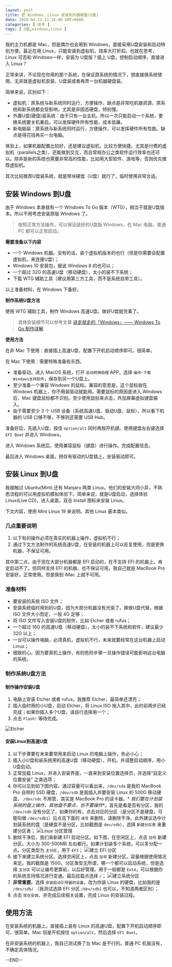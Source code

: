 ```yaml
---
layout: post
title: 把 Windows、Linux 安装到外置硬盘(U盘)
date: 2020-04-21 21:34:00 GMT+0800
categories: [ 技术 ]
tags: [ U盘,windows,linux ]
---
```


我的主力机都是 Mac，但是偶尔也会用到 Windows，直接采用U盘安装和启动特别方便。最近在用 Linux，只能安装到虚拟机，效率大打折扣。也就在思考，Linux 可否和 Windows一样，安装为 U盘版？插上 U盘，控制启动顺序，直接进入 Linux？

<!-- more -->

正常来讲，不论现在你用的那个系统，在保证原系统的情况下，想直接换系统使用，无非就是虚拟机安装、U盘装或者再弄一台机器硬盘装。

简单来说，区别如下：

* 虚拟机：原系统与新系统同时运行，方便操作，缺点是非常吃机器资源，原系统和新系统都会受影响，尤其是非固态硬盘，特别慢。
* 外置U盘(硬盘)装系统：由于只有一台主机，所以一次只能启动一个系统，更换系统要关机重启。可以发挥硬件所有性能，成本低廉。
* 新电脑装：原系统与新系统同时运行，方便操作，可以发挥硬件所有性能。缺点是得花钱再买一台电脑。

体验上，如果机器配置比较好，还是建议虚拟机，比较方便快捷。尤其是付费的虚拟机（parallels之类），还能做到交互，而且常规办公之类软件运行效率也还可以。除非是新的系统也需要非常高的性能，比如用大型软件、游戏等，否则优先推荐虚拟机。

其次比较推荐U盘装系统，就是带块硬盘（U盘）就行了，临时使用非常合适。

## 安装 Windows 到U盘

由于 Windows 本身就有一个 Windows To Go 版本（WTG），相当于就是U盘版本。所以不用考虑安装原版 Windows 了。

> 按照正常方法操作，可以保证装好的U盘版 Windows，在 Mac 电脑，普通 PC 都可以正常启动。

**需要准备以下内容**

* 一个 Windows 机器。没有的话，装个虚拟机版本的也行（但是你需要会配置虚拟机，来连接U盘）；
* Windows 10 安装包，据说 Windows 8 的也可以；
* 一个超过 32G 的高速U盘（移动硬盘），太小的装不下系统；
* 下载 WTG 辅助工具（建议用第三方工具，而不是系统自带工具）。

以上准备材料，在 Windows 下备好。

**制作系统U盘方法**

使用 WTG 辅助工具，制作 Windows 高速U盘。做好U盘就完事了。

> 具体安装细节可以参考文章 [说走就走的「Windows」—— Windows To Go 制作详解](https://sspai.com/post/44699)

**使用方法**

在非 Mac 下使用：直接插上高速U盘，配置下开机启动顺序即可。很简单。

在 Mac 下使用：需要特殊准备些东西。

* 准备驱动。进入 MacOS 系统，打开 `启动转换助理` APP，选择 `操作`-`下载Windows支持软件`，保存到另一个U盘上。
* 至少准备一个兼容 Windows 的鼠标。兼容的意思是，这个鼠标放在 Windows 机器上，你不用装驱动就能用。需要鼠标的原因是进入 Windows 后，Mac 键盘鼠标都不识别。至少使用鼠标来点击，外加屏幕虚拟键盘输入。
* 由于需要至少 3 个 USB 设备（系统高速U盘、驱动U盘、鼠标），所以看下机器的 USB 口够不够，不够则还需要 USB Hub。

准备好后，先插入U盘，按住 `option/alt` 同时再按开机键。使用键盘左右键选择 `EFI Boot` 并进入 Windows。

进入 Windows 系统后，使用兼容鼠标（键盘）进行操作。完成配置信息。

最后进入 Windows 桌面，把存有驱动的U盘插上，安装驱动即可。

## 安装 Linux 到U盘

我接触过 Ubuntu(Mint) 还有 Manjaro 两类 Linux。他们的安装大同小异，不熟悉流程的可以用虚拟机模拟体验下。简单来说，就是U盘启动，选择体验 Linux(Live CD)，进入桌面，双击 Install 图标来安装 Linux。

下文内容，使用 Mint Linux 19 来说明。其他 Linux 基本类似。

### 几点重要说明

1. 以下有的操作必须在真实的机器上操作，虚拟机不行；
2. 通过下文方法制作的系统高速U盘，在安装的机器上可以反复使用，但是更换机器，不保证可用。

其中第二点，由于现在大部分机器都是 EFI 启动的，在不支持 EFI 的机器上，肯定启动不了。但同样支持 EFI 的机器，也不保证可用。我自己就是 MacBook Pro 安装好，正常使用。但是换到 iMac 上就不可用。

### 准备材料

* 要安装的系统 ISO 文件；
* 安装系统临时用到的U盘，因为大部分机器没有光驱了，换做U盘代替，根据 ISO 文件大小而定，一般 4G 足够；
* 将 ISO 文件写入安装U盘的软件，比如 Etcher 或者 rufus；
* 一个超过 16G 的高速U盘（移动硬盘），太小的装不下系统和软件，建议最少 32G 以上；
* 一台可以操作电脑，必须真机，虚拟机不行，未来就要经常在这台机器上启动Linux；
* 细致的心。因为要真机上操作，有的危险步骤一旦操作错误可能影响这台电脑的系统。

### 制作系统U盘方法

#### 制作操作安装U盘

1. 电脑上安装 Etcher 或者 rufus，我推荐 Etcher，最简单还漂亮；
2. 插入临时用的小U盘，启动 Etcher，将 Linux ISO 拖入其中，此时前两步已经完成；如果你插入多个U盘，请自行选择用一个；
3. 点击 `Flash!` 等待完成。 

![Etcher](https://cdn1.yukapril.com/2020-04-21-u-pan-1.png)

#### 安装Linux到高速U盘

1. 以下步骤要在未来要常用来启动 Linux 的电脑上操作，务必小心；
2. 插入小U盘和装系统用的高速U盘（移动硬盘），开机。并调整启动顺序，用小U盘启动。
3. 正常加载 Linux，并进入安装界面，一直来到安装位置选择页，并选择“自定义位置安装” 之类选项；
4. 你可以见到如下图内容。通过容量可以看出来，`/dev/sda` 是我的 MacBook Pro 自带的 SSD 硬盘，`/dev/sdb` 是我插入并要安装 Linux 的 500G 移动硬盘， `/dev/sdc` 不用管，其实是 MacBook Pro 的读卡器。*
   *我们要在计划装系统的盘上操作，其他盘不要点，也不要操作**。首先是看是否有分区，我的 `/dev/sdb` 没有分区了，如果你的有，点击对应的分区（是分区不是硬盘，可能叫做 `/dev/sdb1`）后点击下面的 `减号`
   来删除，请删除干净。此外建议选中计划装系统的盘（是硬盘不是分区，比如截图是 `dev/sdb`），选择 `新建分区表` 来重建分区表；
   ![Linux 分区管理](https://cdn1.yukapril.com/2020-04-21-u-pan-2.jpg)
5. 删除干净后，我们来新建 EFI 启动分区。如下图，在空闲区上，点击 `加号` 新建分区。大小为 300-500MB 左右都行。如果计划装多个系统，可以多分配一点。分区类型为 `主分区`，用于 `EFI`；
   ![建立 EFI 分区](https://cdn1.yukapril.com/2020-04-21-u-pan-3.jpg)
6. 接下来建立系统分区。选择空闲区上，点击 `加号` 新建分区。容量根据使用情况来定。我的截图是 150G。分区类型无所谓，哪一个都可以启动系统，但是选择 `主分区` 可以让编号更靠前，以后好管理。用于一般都是 `Ext4`，可以根据你的系统支持情况进行变通。最后挂载点选择 `/`；
   ![建立系统分区](https://cdn1.yukapril.com/2020-04-21-u-pan-4.jpg)
7. **非常重要**。选择 `安装启动引导器的设备`，改为你装 Linux 的硬盘，比如我的是 `/dev/sdb/` （我测试选择 EFI 分区 `/dev/sdb1` 也可以，不知道两者区别）；
8. 点击 `现在安装`，并完成后续相关设置，完成 Linux 的安装过程。

## 使用方法

在安装系统的机器上。直接插上装有 Linux 的高速U盘，配置下开机启动顺序即可，很简单。Mac 则是开机按住 `option/alt`，然后选择 `EFI Boot`。

在非安装系统的机器上，我自己测试换了台 Mac 是不行的。普通 PC 机我没有，不确定具体情况。

--END--

